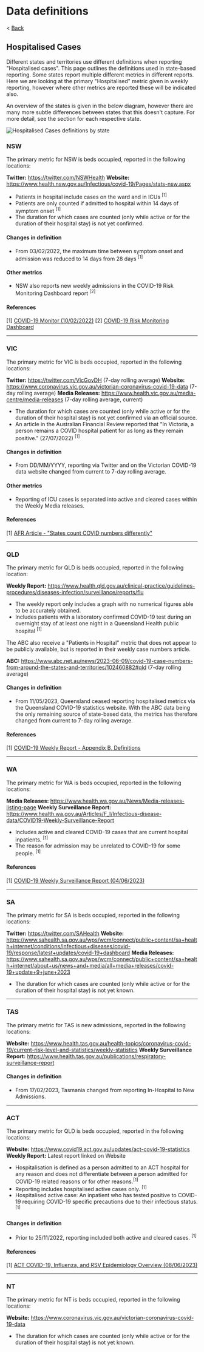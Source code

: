 # Data definitions

< [Back](README.md)

## Hospitalised Cases

Different states and territories use different definitions when reporting "Hospitalised cases". This page outlines the definitions used in state-based reporting.
Some states report multiple different metrics in different reports. Here we are looking at the primary "Hospitalised" metric given in weekly reporting, however where other metrics are reported these will be indicated also.

An overview of the states is given in the below diagram, however there are many more subtle differences between states that this doesn't capture. For more detail, see the section for each respective state.

![Hospitalised Cases definitions by state](../data/HospitalisedDefinitionByState_20230612.PNG)

### NSW

The primary metric for NSW is beds occupied, reported in the following locations:

**Twitter:** https://twitter.com/NSWHealth
**Website:** https://www.health.nsw.gov.au/Infectious/covid-19/Pages/stats-nsw.aspx

 - Patients in hospital include cases on the ward and in ICUs <sup>[1]</sup>
 - Patients are only counted if admitted to hospital within 14 days of symptom onset <sup>[1]</sup>
 - The duration for which cases are counted (only while active or for the duration of their hospital stay) is not yet confirmed.

#### Changes in definition

- From 03/02/2022, the maximum time between symptom onset and admission was reduced to 14 days from 28 days <sup>[1]</sup>

#### Other metrics

 - NSW also reports new weekly admissions in the COVID-19 Risk Monitoring Dashboard report <sup>[2]</sup>

#### References

[1] [COVID-19 Monitor (10/02/2022)](https://aci.health.nsw.gov.au/__data/assets/pdf_file/0006/702825/20220210-COVID-19-Monitor.pdf)
[2] [COVID-19 Risk Monitoring Dashboard](https://aci.health.nsw.gov.au/covid-19/critical-intelligence-unit/dashboard)

------------

### VIC

The primary metric for VIC is beds occupied, reported in the following locations:

**Twitter:** https://twitter.com/VicGovDH (7-day rolling average)
**Website:** https://www.coronavirus.vic.gov.au/victorian-coronavirus-covid-19-data (7-day rolling average)
**Media Releases:** https://www.health.vic.gov.au/media-centre/media-releases (7-day rolling average, current)

 - The duration for which cases are counted (only while active or for the duration of their hospital stay) is not yet confirmed via an official source.
 - An article in the Australian Financial Review reported that "In Victoria, a person remains a COVID hospital patient for as long as they remain positive." (27/07/2022) <sup>[1]</sup>

#### Changes in definition

 - From DD/MM/YYYY, reporting via Twitter and on the Victorian COVID-19 data website changed from current to 7-day rolling average.

#### Other metrics

 - Reporting of ICU cases is separated into active and cleared cases within the Weekly Media releases.
 
#### References

[1] [AFR Article - "States count COVID numbers differently"](https://afr.com/politics/federal/states-count-covid-numbers-differently-20220722-p5b3sb)

------------

### QLD

The primary metric for QLD is beds occupied, reported in the following location:

**Weekly Report:** https://www.health.qld.gov.au/clinical-practice/guidelines-procedures/diseases-infection/surveillance/reports/flu

 - The weekly report only includes a graph with no numerical figures able to be accurately obtained.
 - Includes patients with a laboratory confirmed COVID-19 test during an overnight stay of at least one night in a Queensland Health public hospital <sup>[1]</sup>

The ABC also receive a "Patients in Hospital" metric that does not appear to be publicly available, but is reported in their weekly case numbers article.

**ABC:** https://www.abc.net.au/news/2023-06-09/covid-19-case-numbers-from-around-the-states-and-territories/102460882#qld (7-day rolling average)

#### Changes in definition

 - From 11/05/2023, Queensland ceased reporting hospitalised metrics via the Queensland COVID-19 statistics website. With the ABC data being the only remaining source of state-based data, the metrics has therefore changed from current to 7-day rolling average.

#### References

[1] [COVID-19 Weekly Report - Appendix B, Definitions](https://www.health.qld.gov.au/__data/assets/pdf_file/0024/1229550/qld-covid19-weekly-report.pdf)

------------

### WA

The primary metric for WA is beds occupied, reported in the following locations:

**Media Releases:** https://www.health.wa.gov.au/News/Media-releases-listing-page
**Weekly Surveillance Report:** https://www.health.wa.gov.au/Articles/F_I/Infectious-disease-data/COVID19-Weekly-Surveillance-Report

 - Includes active and cleared COVID-19 cases that are current hospital inpatients. <sup>[1]</sup>
 - The reason for admission may be unrelated to COVID-19 for some people. <sup>[1]</sup>

#### References

[1] [COVID-19 Weekly Surveillance Report (04/06/2023)](https://www.health.wa.gov.au/~/media/Corp/Documents/Health-for/Infectious-disease/COVID19/Weekly-surveillance-report/COVID-19-Weekly-Surveillance-report-29-May---04-June-2023.pdf)

------------

### SA

The primary metric for SA is beds occupied, reported in the following locations:

**Twitter:** https://twitter.com/SAHealth
**Website:** https://www.sahealth.sa.gov.au/wps/wcm/connect/public+content/sa+health+internet/conditions/infectious+diseases/covid-19/response/latest+updates/covid-19+dashboard
**Media Releases:** https://www.sahealth.sa.gov.au/wps/wcm/connect/public+content/sa+health+internet/about+us/news+and+media/all+media+releases/covid-19+update+9+june+2023

 - The duration for which cases are counted (only while active or for the duration of their hospital stay) is not yet known.

------------

### TAS

The primary metric for TAS is new admissions, reported in the following locations:

**Website:** https://www.health.tas.gov.au/health-topics/coronavirus-covid-19/current-risk-level-and-statistics/weekly-statistics
**Weekly Surveillance Report:** https://www.health.tas.gov.au/publications/respiratory-surveillance-report

#### Changes in definition

 - From 17/02/2023, Tasmania changed from reporting In-Hospital to New Admissions.

------------

### ACT

The primary metric for QLD is beds occupied, reported in the following locations:

**Website:** https://www.covid19.act.gov.au/updates/act-covid-19-statistics
**Weekly Report:** Latest report linked on Website

 - Hospitalisation is defined as a person admitted to an ACT hospital for any reason and does not differentiate between a person admitted for COVID-19 related reasons or for other reasons.<sup>[1]</sup>
  - Reporting includes hospitalised active cases only. <sup>[1]</sup>
  - Hospitalised active case: An inpatient who has tested positive to COVID-19 requiring COVID-19 specific precautions due to their infectious status. <sup>[1]</sup>

#### Changes in definition

 -  Prior to 25/11/2022, reporting included both active and cleared cases. <sup>[1]</sup>

#### References

[1] [ACT COVID-19, Influenza, and RSV Epidemiology Overview (08/06/2023)](https://www.covid19.act.gov.au/__data/assets/pdf_file/0005/2235803/Weekly-COVID-FLU-RSV-statistics-as-at-9-June-2023.pdf)

------------

### NT

The primary metric for NT is beds occupied, reported in the following locations:

**Website:** https://www.coronavirus.vic.gov.au/victorian-coronavirus-covid-19-data

 - The duration for which cases are counted (only while active or for the duration of their hospital stay) is not yet known.